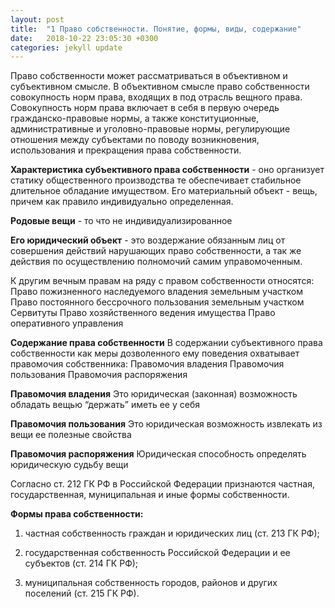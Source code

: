 ```yaml
---
layout: post
title:  "1 Право собственности. Понятие, формы, виды, содержание"
date:   2018-10-22 23:05:30 +0300
categories: jekyll update
---
```


Право собственности может рассматриваться в объективном и субъективном смысле. В объективном смысле право собственности совокупность норм права, входящих в под отрасль вещного права. Совокупность норм права включает в себя в первую очередь гражданско-правовые нормы, а также конституционные, административные и уголовно-правовые нормы, регулирующие отношения между субъектами по поводу возникновения, использования и прекращения права собственности.

**Характеристика субъективного права собственности** - оно организует статику общественного производства те обеспечивает стабильное длительное обладание имуществом.
Его материальный объект - вещь, причем как правило индивидуально определенная. 

**Родовые вещи** - то что не индивидуализированное

**Его юридический объект** - это воздержание обязанным лиц от совершения действий нарушающих право собственности, а так же действия по осуществлению полномочий самим управомоченным.

К другим вечным правам на ряду с правом собственности относятся: 
Право пожизненного наследуемого владения земельным участком
Право постоянного бессрочного пользования земельным участком
Сервитуты
Право хозяйственного ведения имущества
Право оперативного управления 

**Содержание права собственности**
В содержании субъективного права собственности как меры дозволенного ему поведения охватывает правомочия собственника:
Правомочия владения
Правомочия пользования
Правомочия распоряжения

**Правомочия владения**
Это юридическая (законная) возможность обладать вещью “держать” иметь ее у себя

**Правомочия пользования**
Это юридическая возможность извлекать из вещи ее полезные свойства

**Правомочия распоряжения**
Юридическая способность определять юридическую судьбу вещи

Согласно ст. 212 ГК РФ в Российской Федерации признаются частная, государственная, муниципальная и иные формы собственности.

**Формы права собственности:**

1) частная собственность граждан и юридических лиц (ст. 213 ГК РФ);

2) государственная собственность Российской Федерации и ее субъектов (ст. 214 ГК РФ);

3) муниципальная собственность городов, районов и других поселений (ст. 215 ГК РФ).